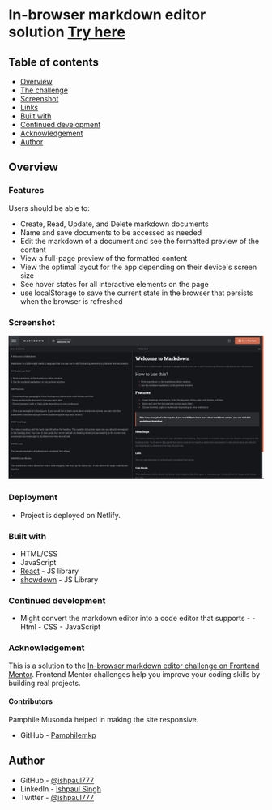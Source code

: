 # In-browser markdown editor solution [Try here](https://mds-notes.netlify.app/)
## Table of contents

- [Overview](#overview)
- [The challenge](#the-challenge)
- [Screenshot](#screenshot)
- [Links](#links)
- [Built with](#built-with)
- [Continued development](#continued-development)
- [Acknowledgement](#acknowledgement)
- [Author](#author)

## Overview

### Features

Users should be able to:

- Create, Read, Update, and Delete markdown documents
- Name and save documents to be accessed as needed
- Edit the markdown of a document and see the formatted preview of the content
- View a full-page preview of the formatted content
- View the optimal layout for the app depending on their device's screen size
- See hover states for all interactive elements on the page
-  use localStorage to save the current state in the browser that persists when the browser is refreshed

### Screenshot

![screenshot](https://github.com/ishpaul777/markdown-editor/blob/dev/src/screenshot.jpg?raw=true)

### Deployment
-  Project is deployed on Netlify.

### Built with

- HTML/CSS
- JavaScript
- [React](https://reactjs.org/) - JS library
- [showdown](https://showdownjs.com/docs/) - JS Library

### Continued development
- Might convert the markdown editor into a code editor that supports -
      - Html
      - CSS
      - JavaScript

### Acknowledgement
This is a solution to the [In-browser markdown editor challenge on Frontend Mentor](https://www.frontendmentor.io/challenges/inbrowser-markdown-editor-r16TrrQX9). Frontend Mentor challenges help you improve your coding skills by building real projects. 

#### Contributors
Pamphile Musonda helped in making the site responsive.
 - GitHub - [Pamphilemkp](https://github.com/Pamphilemkp) 

## Author
- GitHub - [@ishpaul777](https://www.frontendmentor.io/profile/ishpaul777)
- LinkedIn - [Ishpaul Singh](https://www.linkedin.com/in/ishpaul777/)
- Twitter - [@ishpaul777](https://twitter.com/ishpaul_777)

